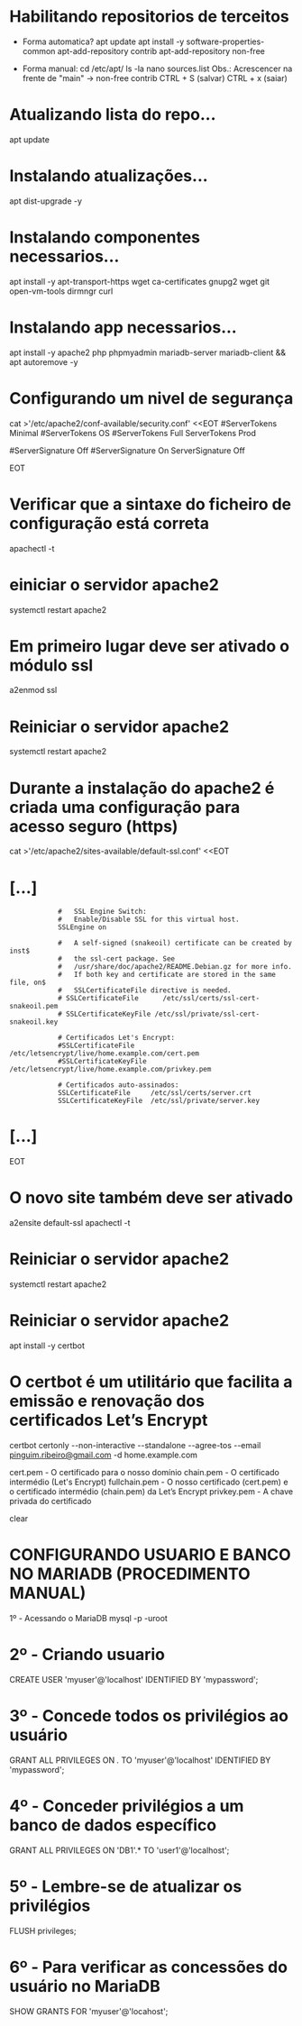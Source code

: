 # Habilitando repositorios de terceitos
- Forma automatica?
apt update
apt install -y software-properties-common
apt-add-repository contrib
apt-add-repository non-free

- Forma manual:
cd /etc/apt/
ls -la 
nano sources.list
Obs.: Acrescencer na frente de "main" -> non-free contrib
CTRL + S (salvar)
CTRL + x (saiar)

# Atualizando lista do repo...
apt update

# Instalando atualizações...
apt dist-upgrade -y

# Instalando componentes necessarios...
apt install -y apt-transport-https wget ca-certificates gnupg2 wget git open-vm-tools dirmngr curl

# Instalando app necessarios...
apt install -y apache2 php phpmyadmin mariadb-server mariadb-client && apt autoremove -y

# Configurando um nivel de segurança
cat >'/etc/apache2/conf-available/security.conf' <<EOT
#ServerTokens Minimal
#ServerTokens OS
#ServerTokens Full
ServerTokens Prod

#ServerSignature Off
#ServerSignature On
ServerSignature Off

EOT

# Verificar que a sintaxe do ficheiro de configuração está correta
apachectl -t

# einiciar o servidor apache2
systemctl restart apache2

# Em primeiro lugar deve ser ativado o módulo ssl
a2enmod ssl

# Reiniciar o servidor apache2
systemctl restart apache2

# Durante a instalação do apache2 é criada uma configuração para acesso seguro (https)
cat >'/etc/apache2/sites-available/default-ssl.conf' <<EOT
# [...]

                #   SSL Engine Switch:
                #   Enable/Disable SSL for this virtual host.
                SSLEngine on

                #   A self-signed (snakeoil) certificate can be created by inst$
                #   the ssl-cert package. See
                #   /usr/share/doc/apache2/README.Debian.gz for more info.
                #   If both key and certificate are stored in the same file, on$
                #   SSLCertificateFile directive is needed.
                # SSLCertificateFile      /etc/ssl/certs/ssl-cert-snakeoil.pem
                # SSLCertificateKeyFile /etc/ssl/private/ssl-cert-snakeoil.key

                # Certificados Let's Encrypt:
                #SSLCertificateFile    /etc/letsencrypt/live/home.example.com/cert.pem
                #SSLCertificateKeyFile /etc/letsencrypt/live/home.example.com/privkey.pem

                # Certificados auto-assinados:
                SSLCertificateFile     /etc/ssl/certs/server.crt
                SSLCertificateKeyFile  /etc/ssl/private/server.key

# [...]
EOT

# O novo site também deve ser ativado
a2ensite default-ssl
apachectl -t

# Reiniciar o servidor apache2
systemctl restart apache2

# Reiniciar o servidor apache2
apt install -y certbot

# O certbot é um utilitário que facilita a emissão e renovação dos certificados Let’s Encrypt
certbot certonly --non-interactive --standalone --agree-tos --email pinguim.ribeiro@gmail.com -d home.example.com

cert.pem - O certificado para o nosso domínio
chain.pem -	O certificado intermédio (Let's Encrypt)
fullchain.pem - O nosso certificado (cert.pem) e o certificado intermédio (chain.pem) da Let’s Encrypt
privkey.pem - A chave privada do certificado

clear

# CONFIGURANDO USUARIO E BANCO NO MARIADB (PROCEDIMENTO MANUAL)
1º - Acessando o MariaDB
mysql -p -uroot

# 2º - Criando usuario
CREATE USER 'myuser'@'localhost' IDENTIFIED BY 'mypassword';

# 3º - Concede todos os privilégios ao usuário
GRANT ALL PRIVILEGES ON *.* TO 'myuser'@'localhost' IDENTIFIED BY 'mypassword';

# 4º - Conceder privilégios a um banco de dados específico
GRANT ALL PRIVILEGES ON 'DB1'.* TO 'user1'@'localhost';

# 5º - Lembre-se de atualizar os privilégios
FLUSH privileges;

# 6º - Para verificar as concessões do usuário no MariaDB
SHOW GRANTS FOR 'myuser'@'locahost';